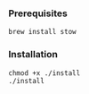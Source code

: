 ### Prerequisites

```
brew install stow
```

### Installation

```
chmod +x ./install
./install
```

